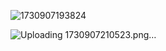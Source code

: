 
![1730907193824](https://github.com/user-attachments/assets/a2cff179-ce60-4310-8c9b-90fa719c02c2)

![Uploading 1730907210523.png…]()

